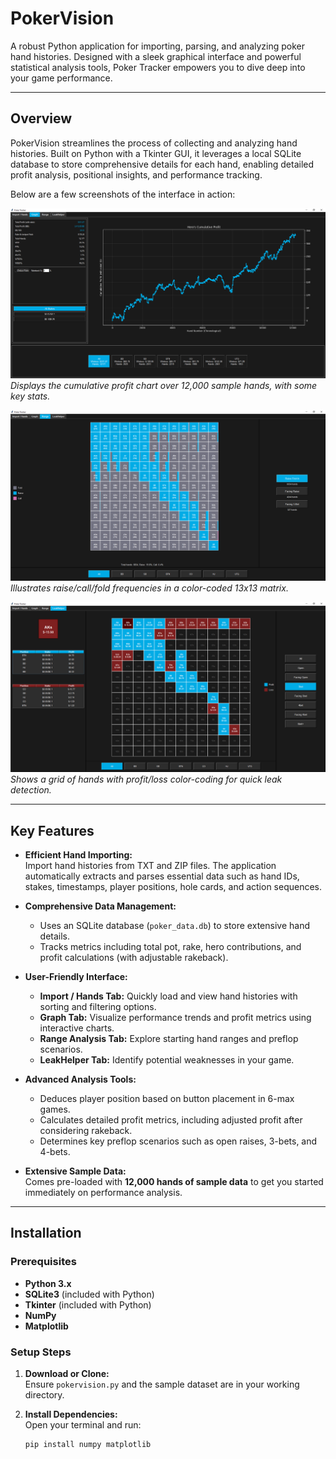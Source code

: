 # PokerVision

A robust Python application for importing, parsing, and analyzing poker hand histories. Designed with a sleek graphical interface and powerful statistical analysis tools, Poker Tracker empowers you to dive deep into your game performance.

---

## Overview

PokerVision streamlines the process of collecting and analyzing hand histories. Built on Python with a Tkinter GUI, it leverages a local SQLite database to store comprehensive details for each hand, enabling detailed profit analysis, positional insights, and performance tracking.

Below are a few screenshots of the interface in action:

![Graph Tab](images/Graph.png "Graph Tab")
*Displays the cumulative profit chart over 12,000 sample hands, with some key stats.*

![Range Tab - Facing Raise](images/Range.png "Range Tab - Facing Raise")
*Illustrates raise/call/fold frequencies in a color-coded 13x13 matrix.*

![LeakHelper Tab 1](images/Leaks.png "LeakHelper Tab 1")
*Shows a grid of hands with profit/loss color-coding for quick leak detection.*

---

## Key Features

- **Efficient Hand Importing:**  
  Import hand histories from TXT and ZIP files. The application automatically extracts and parses essential data such as hand IDs, stakes, timestamps, player positions, hole cards, and action sequences.

- **Comprehensive Data Management:**  
  - Uses an SQLite database (`poker_data.db`) to store extensive hand details.  
  - Tracks metrics including total pot, rake, hero contributions, and profit calculations (with adjustable rakeback).

- **User-Friendly Interface:**  
  - **Import / Hands Tab:** Quickly load and view hand histories with sorting and filtering options.
  - **Graph Tab:** Visualize performance trends and profit metrics using interactive charts.
  - **Range Analysis Tab:** Explore starting hand ranges and preflop scenarios.
  - **LeakHelper Tab:** Identify potential weaknesses in your game.

- **Advanced Analysis Tools:**  
  - Deduces player position based on button placement in 6-max games.
  - Calculates detailed profit metrics, including adjusted profit after considering rakeback.
  - Determines key preflop scenarios such as open raises, 3-bets, and 4-bets.

- **Extensive Sample Data:**  
  Comes pre-loaded with **12,000 hands of sample data** to get you started immediately on performance analysis.

---

## Installation

### Prerequisites
- **Python 3.x**
- **SQLite3** (included with Python)
- **Tkinter** (included with Python)
- **NumPy**
- **Matplotlib**

### Setup Steps
1. **Download or Clone:**  
   Ensure `pokervision.py` and the sample dataset are in your working directory.

2. **Install Dependencies:**  
   Open your terminal and run:
   ```bash
   pip install numpy matplotlib
